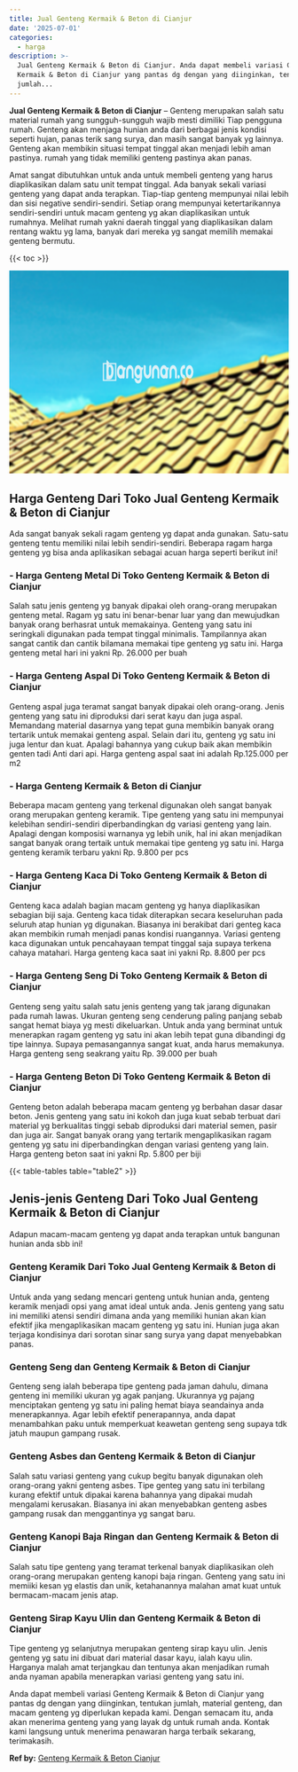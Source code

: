 ```yaml
---
title: Jual Genteng Kermaik & Beton di Cianjur
date: '2025-07-01'
categories:
  - harga
description: >-
  Jual Genteng Kermaik & Beton di Cianjur. Anda dapat membeli variasi Genteng
  Kermaik & Beton di Cianjur yang pantas dg dengan yang diinginkan, tentukan
  jumlah...
---
```


**Jual Genteng Kermaik & Beton di Cianjur** – Genteng merupakan salah satu material rumah yang sungguh-sungguh wajib mesti dimiliki Tiap pengguna rumah. Genteng akan menjaga hunian anda dari berbagai jenis kondisi seperti hujan, panas terik sang surya, dan masih sangat banyak yg lainnya. Genteng akan membikin situasi tempat tinggal akan menjadi lebih aman pastinya. rumah yang tidak memiliki genteng pastinya akan panas.

Amat sangat dibutuhkan untuk anda untuk membeli genteng yang harus diaplikasikan dalam satu unit tempat tinggal. Ada banyak sekali variasi genteng yang dapat anda terapkan. Tiap-tiap genteng mempunyai nilai lebih dan sisi negative sendiri-sendiri. Setiap orang mempunyai ketertarikannya sendiri-sendiri untuk macam genteng yg akan diaplikasikan untuk rumahnya. Melihat rumah yakni daerah tinggal yang diaplikasikan dalam rentang waktu yg lama, banyak dari mereka yg sangat memilih memakai genteng bermutu.

{{< toc >}}

![Jual Genteng Kermaik & Beton di Cianjur](/images/genteng-minimalis-murah27.png)

## Harga Genteng Dari Toko Jual Genteng Kermaik & Beton di Cianjur

Ada sangat banyak sekali ragam genteng yg dapat anda gunakan. Satu-satu genteng tentu memiliki nilai lebih sendiri-sendiri. Beberapa ragam harga genteng yg bisa anda aplikasikan sebagai acuan harga seperti berikut ini!

### \- Harga Genteng Metal Di Toko Genteng Kermaik & Beton di Cianjur

Salah satu jenis genteng yg banyak dipakai oleh orang-orang merupakan genteng metal. Ragam yg satu ini benar-benar luar yang dan mewujudkan banyak orang berhasrat untuk memakainya. Genteng yang satu ini seringkali digunakan pada tempat tinggal minimalis. Tampilannya akan sangat cantik dan cantik bilamana memakai tipe genteng yg satu ini. Harga genteng metal hari ini yakni Rp. 26.000 per buah

### \- Harga Genteng Aspal Di Toko Genteng Kermaik & Beton di Cianjur

Genteng aspal juga teramat sangat banyak dipakai oleh orang-orang. Jenis genteng yang satu ini diproduksi dari serat kayu dan juga aspal. Memandang material dasarnya yang tepat guna membikin banyak orang tertarik untuk memakai genteng aspal. Selain dari itu, genteng yg satu ini juga lentur dan kuat. Apalagi bahannya yang cukup baik akan membikin genten tadi Anti dari api. Harga genteng aspal saat ini adalah Rp.125.000 per m2

### \- Harga Genteng Kermaik & Beton di Cianjur

Beberapa macam genteng yang terkenal digunakan oleh sangat banyak orang merupakan genteng keramik. Tipe genteng yang satu ini mempunyai kelebihan sendiri-sendiri diperbandingkan dg variasi genteng yang lain. Apalagi dengan komposisi warnanya yg lebih unik, hal ini akan menjadikan sangat banyak orang tertaik untuk memakai tipe genteng yg satu ini. Harga genteng keramik terbaru yakni Rp. 9.800 per pcs

### \- Harga Genteng Kaca Di Toko Genteng Kermaik & Beton di Cianjur

Genteng kaca adalah bagian macam genteng yg hanya diaplikasikan sebagian biji saja. Genteng kaca tidak diterapkan secara keseluruhan pada seluruh atap hunian yg digunakan. Biasanya ini berakibat dari genteg kaca akan membikin rumah menjadi panas kondisi ruangannya. Variasi genteng kaca digunakan untuk pencahayaan tempat tinggal saja supaya terkena cahaya matahari. Harga genteng kaca saat ini yakni Rp. 8.800 per pcs

### \- Harga Genteng Seng Di Toko Genteng Kermaik & Beton di Cianjur

Genteng seng yaitu salah satu jenis genteng yang tak jarang digunakan pada rumah lawas. Ukuran genteng seng cenderung paling panjang sebab sangat hemat biaya yg mesti dikeluarkan. Untuk anda yang berminat untuk menerapkan ragam genteng yg satu ini akan lebih tepat guna dibandingi dg tipe lainnya. Supaya pemasangannya sangat kuat, anda harus memakunya. Harga genteng seng seakrang yaitu Rp. 39.000 per buah

### \- Harga Genteng Beton Di Toko Genteng Kermaik & Beton di Cianjur

Genteng beton adalah beberapa macam genteng yg berbahan dasar dasar beton. Jenis genteng yang satu ini kokoh dan juga kuat sebab terbuat dari material yg berkualitas tinggi sebab diproduksi dari material semen, pasir dan juga air. Sangat banyak orang yang tertarik mengaplikasikan ragam genteng yg satu ini diperbandingkan dengan variasi genteng yang lain. Harga genteng beton saat ini yakni Rp. 5.800 per biji

{{< table-tables table="table2" >}}

## Jenis-jenis Genteng Dari Toko Jual Genteng Kermaik & Beton di Cianjur

Adapun macam-macam genteng yg dapat anda terapkan untuk bangunan hunian anda sbb ini!

### Genteng Keramik Dari Toko Jual Genteng Kermaik & Beton di Cianjur

Untuk anda yang sedang mencari genteng untuk hunian anda, genteng keramik menjadi opsi yang amat ideal untuk anda. Jenis genteng yang satu ini memiliki atensi sendiri dimana anda yang memiliki hunian akan kian efektif jika mengaplikasikan macam genteng yg satu ini. Hunian juga akan terjaga kondisinya dari sorotan sinar sang surya yang dapat menyebabkan panas.

### Genteng Seng dan Genteng Kermaik & Beton di Cianjur

Genteng seng ialah beberapa tipe genteng pada jaman dahulu, dimana genteng ini memiliki ukuran yg agak panjang. Ukurannya yg pajang menciptakan genteng yg satu ini paling hemat biaya seandainya anda menerapkannya. Agar lebih efektif penerapannya, anda dapat menambahkan paku untuk memperkuat keawetan genteng seng supaya tdk jatuh maupun gampang rusak.

### Genteng Asbes dan Genteng Kermaik & Beton di Cianjur

Salah satu variasi genteng yang cukup begitu banyak digunakan oleh orang-orang yakni genteng asbes. Tipe genteg yang satu ini terbilang kurang efektif untuk dipakai karena bahannya yang dipakai mudah mengalami kerusakan. Biasanya ini akan menyebabkan genteng asbes gampang rusak dan menggantinya yg sangat baru.

### Genteng Kanopi Baja Ringan dan Genteng Kermaik & Beton di Cianjur

Salah satu tipe genteng yang teramat terkenal banyak diaplikasikan oleh orang-orang merupakan genteng kanopi baja ringan. Genteng yang satu ini memiiki kesan yg elastis dan unik, ketahanannya malahan amat kuat untuk bermacam-macam jenis atap.

### Genteng Sirap Kayu Ulin dan Genteng Kermaik & Beton di Cianjur

Tipe genteng yg selanjutnya merupakan genteng sirap kayu ulin. Jenis genteng yg satu ini dibuat dari material dasar kayu, ialah kayu ulin. Harganya malah amat terjangkau dan tentunya akan menjadikan rumah anda nyaman apabila menerapkan variasi genteng yang satu ini.

Anda dapat membeli variasi Genteng Kermaik & Beton di Cianjur yang pantas dg dengan yang diinginkan, tentukan jumlah, material genteng, dan macam genteng yg diperlukan kepada kami. Dengan semacam itu, anda akan menerima genteng yang yang layak dg untuk rumah anda. Kontak kami langsung untuk menerima penawaran harga terbaik sekarang, terimakasih.

**Ref by:**  [Genteng Kermaik & Beton  Cianjur](https://id.wikipedia.org/wiki/Genteng)
